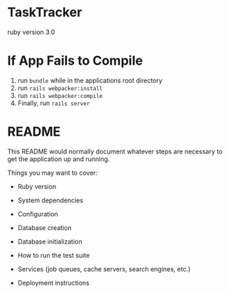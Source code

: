 # TaskTracker

ruby version 3.0 

# If App Fails to Compile

1. run ```bundle``` while in the applications root directory
2. run ```rails webpacker:install```
3. run ```rails webpacker:compile```
4. Finally, run ```rails server```

# README

This README would normally document whatever steps are necessary to get the
application up and running.

Things you may want to cover:

* Ruby version

* System dependencies

* Configuration

* Database creation

* Database initialization

* How to run the test suite

* Services (job queues, cache servers, search engines, etc.)

* Deployment instructions  
